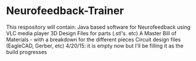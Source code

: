 # Neurofeedback-Trainer
This respository will contain:
    Java based software for Neurofeedback using VLC media player
    3D Design Files for parts (.stl's. etc)
    A Master Bill of Materials - with a breakdown for the different pieces
    Circuit design files (EagleCAD, Gerber, etc)
4/20/15: it is empty now but I'll be filling it as the build progresses

